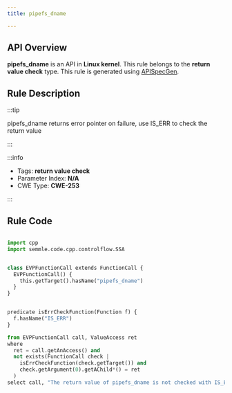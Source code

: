 ```yaml
---
title: pipefs_dname

---
```



## API Overview
**pipefs_dname** is an API in **Linux kernel**. This rule belongs to the **return value check** type. This rule is generated using [APISpecGen](../../tools/APISpecGen).
## Rule Description

:::tip

pipefs_dname returns error pointer on failure, use IS_ERR to check the return value

:::

:::info

- Tags: **return value check**
- Parameter Index: **N/A**
- CWE Type: **CWE-253**

:::

## Rule Code
```python

import cpp
import semmle.code.cpp.controlflow.SSA


class EVPFunctionCall extends FunctionCall {
  EVPFunctionCall() {
    this.getTarget().hasName("pipefs_dname")
  }
}


predicate isErrCheckFunction(Function f) {
  f.hasName("IS_ERR") 
}

from EVPFunctionCall call, ValueAccess ret
where
  ret = call.getAnAccess() and
  not exists(FunctionCall check |
    isErrCheckFunction(check.getTarget()) and
    check.getArgument(0).getAChild*() = ret
  )
select call, "The return value of pipefs_dname is not checked with IS_ERR."
    
```